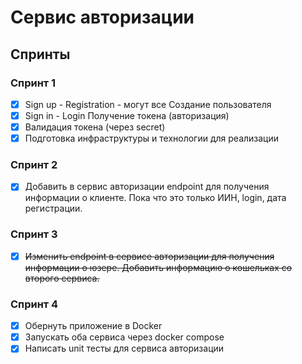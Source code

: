 # Сервис авторизации 

## Спринты

### Спринт 1

- [x] Sign up - Registration - могут все Создание пользователя
- [x] Sign in - Login Получение токена (авторизация)
- [x] Валидация токена (через secret)
- [x] Подготовка инфраструктуры и технологии для реализации

### Спринт 2

- [x] Добавить в сервис авторизации endpoint для получения информации о клиенте. Пока что это только ИИН, login, дата регистрации.

### Спринт 3

- [x] ~~Изменить endpoint в сервисе авторизации для получения информации о юзере. Добавить информацию о кошельках со второго сервиса.~~

### Спринт 4

- [x] Обернуть приложение в Docker
- [x] Запускать оба сервиса через docker compose
- [x] Написать unit тесты для сервиса авторизации